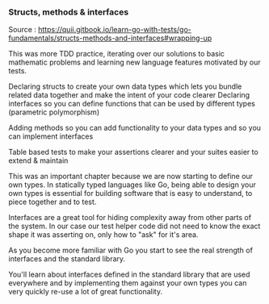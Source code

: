 ### Structs, methods & interfaces
Source : 
https://quii.gitbook.io/learn-go-with-tests/go-fundamentals/structs-methods-and-interfaces#wrapping-up



This was more TDD practice, iterating over our solutions to basic mathematic problems and learning new language features motivated by our tests.

Declaring structs to create your own data types which lets you bundle related data together and make the intent of your code clearer
Declaring interfaces so you can define functions that can be used by different types (parametric polymorphism)

Adding methods so you can add functionality to your data types and so you can implement interfaces

Table based tests to make your assertions clearer and your suites easier to extend & maintain

This was an important chapter because we are now starting to define our own types. In statically typed languages like Go, being able to design your own types is essential for building software that is easy to understand, to piece together and to test.

Interfaces are a great tool for hiding complexity away from other parts of the system. In our case our test helper code did not need to know the exact shape it was asserting on, only how to "ask" for it's area.

As you become more familiar with Go you start to see the real strength of interfaces and the standard library. 

You'll learn about interfaces defined in the standard library that are used everywhere and by implementing them against your own types you can very quickly re-use a lot of great functionality.